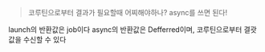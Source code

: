 
> 코루틴으로부터 결과가 필요할때 어찌해야하나? async를 쓰면 된다!

launch의 반환값은 job이다
async의 반환값은 Defferred이며, 코루틴으로부터 결괏값을 수신할 수 있다



